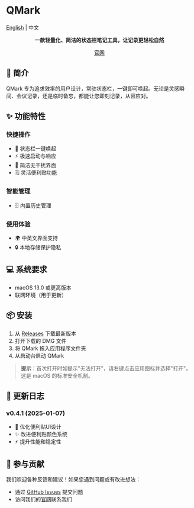 # QMark

[English](./README.md) | 中文

<div align="center">
    <p><strong>一款轻量化、简洁的状态栏笔记工具，让记录更轻松自然</strong></p>
    <p>
        <a href="https://qmark.ltd">官网</a>
    </p>
</div>

## 🚀 简介

QMark 专为追求效率的用户设计，常驻状态栏，一键即可唤起。无论是灵感瞬间、会议记录，还是临时备忘，都能让您即刻记录，从容应对。

## ✨ 功能特性

### 快捷操作
- 🎯 状态栏一键唤起
- ⚡️ 极速启动与响应
- 🎨 简洁无干扰界面
- 🗒️ 灵活便利贴功能

### 智能管理
- 🗄️ 内置历史管理

### 使用体验
- 🌍 中英文界面支持
- 🔒 本地存储保护隐私

## 💻 系统要求

- macOS 13.0 或更高版本
- 联网环境（用于更新）

## 📦 安装

1. 从 [Releases](https://github.com/Liamzai/QMark-releases/releases) 下载最新版本
2. 打开下载的 DMG 文件
3. 将 QMark 拖入应用程序文件夹
4. 从启动台启动 QMark

> **提示**：首次打开时如提示"无法打开"，请右键点击应用图标并选择"打开"。这是 macOS 的标准安全机制。

## 📝 更新日志

### v0.4.1 (2025-01-07)
- 🎨 优化便利贴UI设计
- ✨ 改进便利贴颜色系统
- ⚡️ 提升性能和稳定性

## 🤝 参与贡献

我们欢迎各种反馈和建议！如果您遇到问题或有改进想法：

- 通过 [GitHub Issues](https://github.com/Liamzai/QMark-releases/issues) 提交问题
- 访问我们的[官网](https://qmark.ltd)联系我们